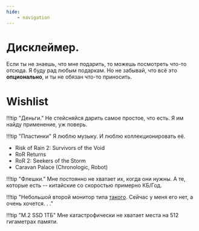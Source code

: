 ```yaml
---
hide:
    - navigation
---
```


# Дисклеймер.
Если ты не знаешь, что мне подарить, то можешь посмотреть что-то отсюда. Я буду рад любым подаркам.
Но не забывай, что всё это **опционально**, и ты не обязан что-то приносить.

# Wishlist
!!!tip "Деньги."
Не стейсняйся дарить самое простое, что есть. Я им найду применение, уж поверь.

!!!tip "Пластинки"
Я люблю музыку. И люблю коллекционировать её.

- Risk of Rain 2: Survivors of the Void
- RoR Returns
- RoR 2: Seekers of the Storm
- Caravan Palace (Chronologic, Robot)

!!!tip "Флешки."
Мне постоянно не хватает их, когда они нужны. А те, которые есть -- китайские со скоростью примерно КБ/Год.

!!!tip "Небольшой второй монитор типа [такого](https://market.yandex.ru/product--16-monitor-zeuslap-zeuslap-p16k-chernyi/1840281825?sku=101998583966&uniqueId=43149540&do-waremd5=CzNoDTj2sO-G5wFyOhoKOA). Сейчас у меня его нет, а очень хочется. . ."

!!!tip "M.2 SSD 1ТБ"
Мне катастрофически не хватает места на 512 гигаметрах памяти.